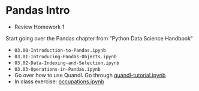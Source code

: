 Pandas Intro
======================

 - Review Homework 1

Start going over the Pandas chapter from "Python Data Science Handbook"

 - `03.00-Introduction-to-Pandas.ipynb`
 - `03.01-Introducing-Pandas-Objects.ipynb`
 - `03.02-Data-Indexing-and-Selection.ipynb`
 - `03.03-Operations-in-Pandas.ipynb`
 - Go over how to use Quandl. Go through [quandl-tutorial.ipynb](./quandl-tutorial.ipynb)
 - In class exercise: [occupations.ipynb](./occupations.ipynb)